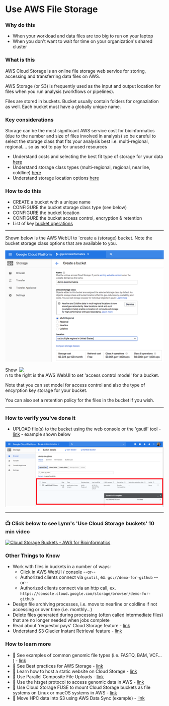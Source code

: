 # Use AWS File Storage


### Why do this
 - When your workload and data files are too big to run on your laptop
 - When you don't want to wait for time on your organization's shared cluster

### What is this
  AWS Cloud Storage is an online file storage web service for storing, accessing and transferring data files on AWS. 
  
  AWS Storage (or S3) is frequently used as the input and output location for files when you run analysis (workflows or pipelines).

  Files are stored in buckets. Bucket usually contain folders for orgnaziation as well. Each bucket must have a globally unique name.  

### Key considerations
 Storage can be the most significant AWS service cost for bioinformatics (due to the number and size of files involved in analysis) so be careful to select the storage class that fits your analysis best i.e. multi-regional, regional.... so as not to pay for unused resources
 - Understand costs and selecting the best fit type of storage for your data [here](https://cloud.google.com/storage/docs/locations)
 - Understand storage class types (multi-regional, regional, nearline, coldline) [here](https://cloud.google.com/storage/docs/storage-classes)
 - Understand storage location options [here](https://cloud.google.com/about/locations)

### How to do this
 - CREATE a bucket with a unique name
 - CONFIGURE the bucket storage class type (see below)
 - CONFIGURE the bucket location 
 - CONFIGURE the bucket access control, encryption & retention
 - List of key [bucket operations](https://cloud.google.com/storage/docs/how-to)

 ----

 Shown below is the AWS WebUI to 'create a (storage) bucket. Note the bucket storage class options that are available to you.

 [![Cloud Storage types](/images/storage.png)]()

  <img src="https://github.com/lynnlangit/AWS-for-bioinformatics/raw/master/images/bucket.png" width="460" align="right"> 

 Shown to the right is the AWS WebUI to set 'access control model' for a bucket. 
 
 Note that you can set model for access control and also the type of encyrption key storage for your bucket.

 You can also set a retention policy for the files in the bucket if you wish.

 -----

### How to verify you've done it
 - UPLOAD file(s) to the bucket using the web console or the 'gsutil' tool - [link](https://cloud.google.com/storage/docs/gsutil) - example shown below

 [![upload](/images/upload.png)]()

----

### 📺 Click below to see Lynn's 'Use Cloud Storage buckets' 10 min video
[![Cloud Storage Buckets - AWS for Bioinformatics](http://img.youtube.com/vi/_O2Lxc0UsNc/0.jpg)](http://www.youtube.com/watch?v=_O2Lxc0UsNc "Cloud Storage buckets - AWS for Bioinformatics")


### Other Things to Know
 - Work with files in buckets in a number of ways:
   - Click in AWS WebUI / console --or--
   - Authorized clients connect via `gsutil`, ex. `gs://demo-for-github` --or--
   - Authorized clients connect via an http call, ex. `https://console.cloud.google.com/storage/browser/demo-for-github`
 - Design file archiving processes, i.e. move to nearline or coldline if not accessing or over time (i.e. monthly...)
 - Delete files generated during processing (often called intermediate files) that are no longer needed when jobs complete
 - Read about 'requestor pays' Cloud Storage feature - [link](https://cloud.google.com/storage/docs/requester-pays)
 - Understand S3 Glacier Instant Retrieval feature - [link](https://aws.amazon.com/s3/storage-classes/glacier/instant-retrieval/)

### How to learn more
 - 📘 See examples of common genomic file types (i.e. FASTQ, BAM, VCF... ) - [link](https://github.com/lynnlangit/AWS-for-bioinformatics/blob/master/4_FILE-TYPES.md)
 - 📘 See Best practices for AWS Storage - [link](https://cloud.google.com/storage/docs/best-practices)
 - 📘 Learn how to host a static website on Cloud Storage - [link](https://cloud.google.com/storage/docs/hosting-static-website)
 - 📘 Use Parallel Composite File Uploads - [link](https://cloud.google.com/storage/docs/gsutil/commands/cp#parallel-composite-uploads)
 - 📘 Use the htsget protocol to access genomic data in AWS - [link](https://cloud.google.com/genomics/docs/how-tos/reading-data-htsget)
 - 📘 Use Cloud Storage FUSE to mount Cloud Storage buckets as file systems on Linux or macOS systems in AWS - [link](https://cloud.google.com/storage/docs/gcs-fuse)
 - 📘 Move HPC data into S3 using AWS Data Sync (example) - [link](https://aws.amazon.com/blogs/storage/how-to-move-and-store-your-genomics-sequencing-data-with-aws-datasync/)

